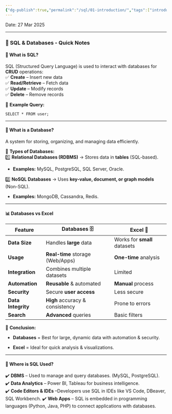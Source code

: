 ```yaml
---
{"dg-publish":true,"permalink":"/sql/01-introduction/","tags":["introduction","types","uses"]}
---
```


Date: 27 Mar 2025

---

### **🚀 SQL & Databases - Quick Notes**

#### **🔹 What is SQL?**

SQL (Structured Query Language) is used to interact with databases for **CRUD** operations:  
✅ **Create** – Insert new data  
✅ **Read/Retrieve** – Fetch data  
✅ **Update** – Modify records  
✅ **Delete** – Remove records

📝 **Example Query:**

`SELECT * FROM user;`

---

#### **🔹 What is a Database?**

A system for storing, organizing, and managing data efficiently.

📌 **Types of Databases:**  
1️⃣ **Relational Databases (RDBMS)** → Stores data in **tables** (SQL-based).
- **Examples:** MySQL, PostgreSQL, SQL Server, Oracle. 

2️⃣ **NoSQL Databases** → Uses **key-value, document, or graph models** (Non-SQL).
- **Examples:** MongoDB, Cassandra, Redis.
    

---

#### **📊 Databases vs Excel**

|Feature|**Databases** 🗄️|**Excel** 📑|
|---|---|---|
|**Data Size**|Handles **large** data|Works for **small** datasets|
|**Usage**|**Real-time** storage (Web/Apps)|**One-time** analysis|
|**Integration**|Combines multiple datasets|Limited|
|**Automation**|**Reusable** & automated|**Manual** process|
|**Security**|Secure **user access**|Less secure|
|**Data Integrity**|**High** accuracy & consistency|Prone to errors|
|**Search**|**Advanced** queries|Basic filters|

🚀 **Conclusion:**

- **Databases** = Best for large, dynamic data with automation & security.
    
- **Excel** = Ideal for quick analysis & visualizations.
    

---

#### **🔹 Where is SQL Used?**

✔️ **DBMS** – Used to manage and query databases. (MySQL, PostgreSQL).  
✔️ **Data Analytics** – Power BI, Tableau for business intelligence.  
✔️ **Code Editors & IDEs** –Developers use SQL in IDEs like VS Code, DBeaver, SQL Workbench.
✔️ **Web Apps** – SQL is embedded in programming languages (Python, Java, PHP) to connect applications with databases.

